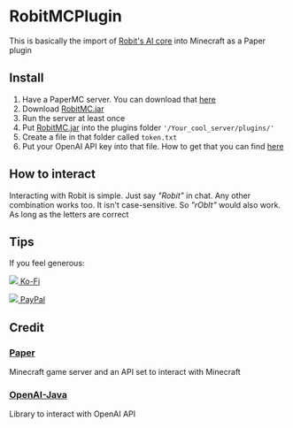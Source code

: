 # RobitMCPlugin
This is basically the import of [Robit's AI core](https://github.com/TheRoboDoc/Robit) into Minecraft as a Paper plugin

## Install
1. Have a PaperMC server. You can download that [here](https://papermc.io/)
2. Download [RobitMC.jar](https://github.com/TheRoboDoc/RobitMCPlugin/releases/download/v0.0.3/RobitMC.jar)
3. Run the server at least once
4. Put [RobitMC.jar](https://github.com/TheRoboDoc/RobitMCPlugin/releases/download/v0.0.3/RobitMC.jar) into the plugins folder `'/Your_cool_server/plugins/'`
5. Create a file in that folder called `token.txt`
6. Put your OpenAI API key into that file. How to get that you can find [here](https://help.openai.com/en/articles/4936850-where-do-i-find-my-secret-api-key)

## How to interact
Interacting with Robit is simple. Just say *"Robit"* in chat. Any other combination works too. It isn't case-sensitive. So *"rObIt"* would also work. As long as the letters are correct

## Tips

If you feel generous:

[<img src="https://imgur.com/iEy0nwb.png"> Ko-Fi](https://ko-fi.com/robodoc)

[<img src="https://imgur.com/ECBptIJ.png"> PayPal](https://www.paypal.com/donate/?hosted_button_id=XA4VRCET724AY)

## Credit

### [Paper](https://papermc.io/software/paper)
Minecraft game server and an API set to interact with Minecraft

### [OpenAI-Java](https://github.com/TheoKanning/openai-java)
Library to interact with OpenAI API
